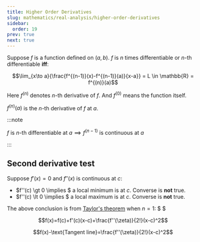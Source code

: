```yaml
---
title: Higher Order Derivatives
slug: mathematics/real-analysis/higher-order-derivatives
sidebar:
  order: 19
prev: true
next: true
---
```


Suppose $f$ is a function defined on $(a,b)$. $f$ is $n$ times differentiable or
$n$-th differentiable **iff**:

```math
\lim_{x\to a}{\frac{f^{(n-1)}(x)-f^{(n-1)}(a)}{x-a}} = L \in \mathbb{R} = f^{(n)}(a)
```

Here $f^{(n)}$ denotes $n$-th derivative of $f$. And $f^{(0)}$ means the
function itself.

$f^{(n)}(a)$ is the $n$-th derivative of $f$ at $a$.

:::note

$f \text{ is } n \text{-th differentiable at } a \implies f^{(n-1)} \text{ is continuous at } a$

:::

## Second derivative test

Suppose $f'(x)=0$ and $f''(x)$ is continuous at $c$:

- $f''(c) \gt 0 \implies $ a local minimum is at $c$. Converse is **not** true.
- $f''(c) \lt 0 \implies $ a local maximum is at $c$. Converse is **not** true.

The above conclusion is from
[Taylor's theorem](/mathematics/real-analysis/taylor-theorem/) when $n=1$: $ $

```math
f(x)=f(c)+f'(c)(x-c)+\frac{f''(\zeta)}{2!}(x-c)^2
```

```math
f(x)-\text{Tangent line}=\frac{f''(\zeta)}{2!}(x-c)^2
```
